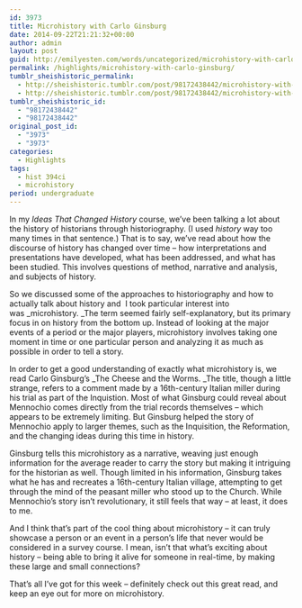 ```yaml
---
id: 3973
title: Microhistory with Carlo Ginsburg
date: 2014-09-22T21:21:32+00:00
author: admin
layout: post
guid: http://emilyesten.com/words/uncategorized/microhistory-with-carlo-ginsburg/
permalink: /highlights/microhistory-with-carlo-ginsburg/
tumblr_sheishistoric_permalink:
  - http://sheishistoric.tumblr.com/post/98172438442/microhistory-with-carlo-ginsburg
  - http://sheishistoric.tumblr.com/post/98172438442/microhistory-with-carlo-ginsburg
tumblr_sheishistoric_id:
  - "98172438442"
  - "98172438442"
original_post_id:
  - "3973"
  - "3973"
categories:
  - Highlights
tags:
  - hist 394ci
  - microhistory
period: undergraduate
---
```

In my _Ideas That Changed History_ course, we&rsquo;ve been talking a lot about the history of historians through historiography. (I used _history_ way too many times in that sentence.) That is to say, we&rsquo;ve read about how the discourse of history has changed over time &#8211; how interpretations and presentations have developed, what has been addressed, and what has been studied. This involves questions of method, narrative and analysis, and subjects of history.

<!-- more -->

<!-- more -->

<span>So we discussed some of the approaches to historiography and how to actually talk about history and  I took particular interest into was </span>_microhistory. _The term seemed fairly self-explanatory, but its primary focus in on history from the bottom up. Instead of looking at the major events of a period or the major players, microhistory involves taking one moment in time or one particular person and analyzing it as much as possible in order to tell a story. 

In order to get a good understanding of exactly what microhistory is, we read Carlo Ginsburg&#8217;s _The Cheese and the Worms. _The title, though a little strange, refers to a comment made by a 16th-century Italian miller during his trial as part of the Inquistion. Most of what Ginsburg could reveal about Mennochio comes directly from the trial records themselves &#8211; which appears to be extremely limiting. But Ginsburg helped the story of Mennochio apply to larger themes, such as the Inquisition, the Reformation, and the changing ideas during this time in history. 

Ginsburg tells this microhistory as a narrative, weaving just enough information for the average reader to carry the story but making it intriguing for the historian as well. Though limited in his information, Ginsburg takes what he has and recreates a 16th-century Italian village, attempting to get through the mind of the peasant miller who stood up to the Church. While Mennochio&rsquo;s story isn&rsquo;t revolutionary, it still feels that way &#8211; at least, it does to me. 

And I think that&rsquo;s part of the cool thing about microhistory &#8211; it can truly showcase a person or an event in a person&rsquo;s life that never would be considered in a survey course. I mean, isn&rsquo;t that what&rsquo;s exciting about history &#8211; being able to bring it alive for someone in real-time, by making these large and small connections? 

That&rsquo;s all I&rsquo;ve got for this week &#8211; definitely check out this great read, and keep an eye out for more on microhistory. 
